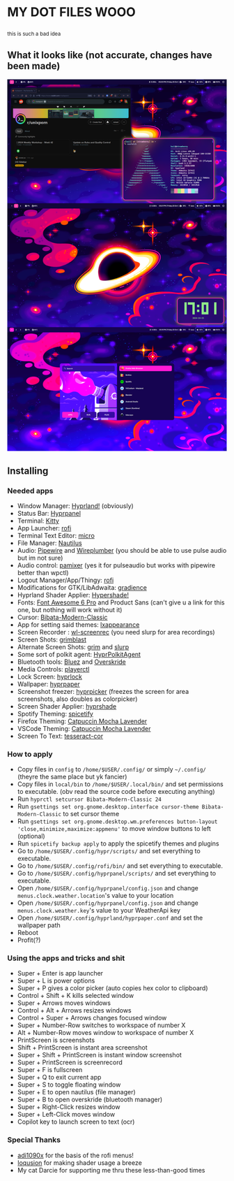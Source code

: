 # MY DOT FILES WOOO
<sub>this is such a bad idea</sub>

## What it looks like (not accurate, changes have been made)

![Screenshot](/assets/images/screenshot.png)

## Installing

### Needed apps

- Window Manager: [Hyprland!](https://github.com/hyprwm/Hyprland) (obviously)
- Status Bar: [Hyprpanel](https://hyprpanel.com/)
- Terminal: [Kitty](https://github.com/kovidgoyal/kitty)
- App Launcher: [rofi](https://github.com/davatorium/rofi)
- Terminal Text Editor: [micro](https://github.com/zyedidia/micro)
- File Manager: [Nautilus](https://github.com/GNOME/nautilus)
- Audio: [Pipewire](https://gitlab.freedesktop.org/pipewire/pipewire/) and [Wireplumber](https://gitlab.freedesktop.org/pipewire/wireplumber/) (you should be able to use pulse audio but im not sure)
- Audio control: [pamixer](https://github.com/cdemoulins/pamixer) (yes it for pulseaudio but works with pipewire better than wpctl)
- Logout Manager/App/Thingy: [rofi](https://github.com/davatorium/rofi)
- Modifications for GTK/LibAdwaita: [gradience](https://github.com/GradienceTeam/Gradience)
- Hyprland Shader Applier: [Hypershade!](https://github.com/loqusion/hyprshade)
- Fonts: [Font Awesome 6 Pro](https://fontawesome.com/) and Product Sans (can't give u a link for this one, but nothing will work without it)
- Cursor: [Bibata-Modern-Classic](https://github.com/ful1e5/Bibata_Cursor)
- App for setting said themes: [lxappearance](https://github.com/lxde/lxappearance)
- Screen Recorder : [wl-screenrec](https://github.com/russelltg/wl-screenrec) (you need slurp for area recordings)
- Screen Shots: [grimblast](https://github.com/hyprwm/contrib)
- Alternate Screen Shots: [grim](https://sr.ht/~emersion/grim/) and [slurp](https://github.com/emersion/slurp)
- Some sort of polkit agent: [HyprPolkitAgent](https://wiki.hyprland.org/Hypr-Ecosystem/hyprpolkitagent/)
- Bluetooth tools: [Bluez](https://wiki.archlinux.org/title/bluetooth) and [Overskride](https://github.com/kaii-lb/overskride)
- Media Controls: [playerctl](https://github.com/altdesktop/playerctl)
- Lock Screen: [hyprlock](https://github.com/hyprwm/hyprlock)
- Wallpaper: [hyprpaper](https://github.com/hyprwm/hyprpaper)
- Screenshot freezer: [hyprpicker](https://github.com/hyprwm/hyprpicker) (freezes the screen for area screenshots, also doubles as colorpicker)
- Screen Shader Applier: [hyprshade](https://github.com/loqusion/hyprshade)
- Spotify Theming: [spicetify](https://spicetify.app/)
- Firefox Theming: [Catpuccin Mocha Lavender](https://addons.mozilla.org/en-US/firefox/addon/catppuccin-mocha-lavender-git/?utm_source=addons.mozilla.org&utm_medium=referral&utm_content=search)
- VSCode Theming: [Catpuccin Mocha Lavender](https://github.com/catppuccin/vscode)
- Screen To Text: [tesseract-cor](https://github.com/tesseract-ocr/tesseract)

### How to apply

- Copy files in `config` to `/home/$USER/.config/` or simply `~/.config/` (theyre the same place but yk fancier)
- Copy files in `local/bin` to `/home/$USER/.local/bin/` and set permissions to executable. (obv read the source code before executing anything)
- Run `hyprctl setcursor Bibata-Modern-Classic 24`
- Run `gsettings set org.gnome.desktop.interface cursor-theme Bibata-Modern-Classic` to set cursor theme
- Run `gsettings set org.gnome.desktop.wm.preferences button-layout 'close,minimize,maximize:appmenu'` to move window buttons to left (optional)
- Run `spicetify backup apply` to apply the spicetify themes and plugins
- Go to `/home/$USER/.config/hypr/scripts/` and set everything to executable.
- Go to `/home/$USER/.config/rofi/bin/` and set everything to executable.
- Go to `/home/$USER/.config/hyprpanel/scripts/` and set everything to executable.
- Open `/home/$USER/.config/hyprpanel/config.json` and change `menus.clock.weather.location`'s value to your location
- Open `/home/$USER/.config/hyprpanel/config.json` and change `menus.clock.weather.key`'s value to your WeatherApi key
- Open `/home/$USER/.config/hyprland/hyprpaper.conf` and set the wallpaper path
- Reboot
- Profit(?)

### Using the apps and tricks and shit
- Super + Enter is app launcher
- Super + L is power options
- Super + P gives a color picker (auto copies hex color to clipboard)
- Control + Shift + K kills selected window
- Super + Arrows moves windows
- Control + Alt + Arrows resizes windows
- Control + Super + Arrows changes focused window
- Super + Number-Row switches to workspace of number X
- Alt + Number-Row moves window to workspace of number X
- PrintScreen is screenshots
- Shift + PrintScreen is instant area screenshot
- Super + Shift + PrintScreen is instant window screenshot
- Super + PrintScreen is screenrecord
- Super + F is fullscreen
- Super + Q to exit current app
- Super + S to toggle floating window
- Super + E to open nautilus (file manager)
- Super + B to open overskride (bluetooth manager)
- Super + Right-Click resizes window
- Super + Left-Click moves window
- Copilot key to launch screen to text (ocr)

### Special Thanks
- [adi1090x](https://github.com/adi1090x) for the basis of the rofi menus!
- [loqusion](https://github.com/loqusion/hyprshade) for making shader usage a breeze
- My cat Darcie for supporting me thru these less-than-good times
